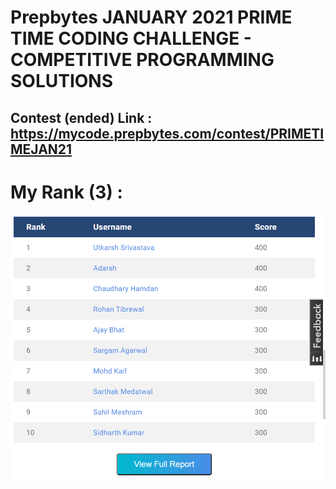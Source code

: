 # Prepbytes JANUARY 2021 PRIME TIME CODING CHALLENGE - COMPETITIVE PROGRAMMING SOLUTIONS

## Contest (ended) Link : <a href="https://mycode.prepbytes.com/contest/PRIMETIMEJAN21">https://mycode.prepbytes.com/contest/PRIMETIMEJAN21</a>
# My Rank (3) : 
<img src="https://github.com/hamdan-codes/prepbytes-21-coding-challenge/blob/main/Score.PNG?raw=true" width=800 alt="My rank">
